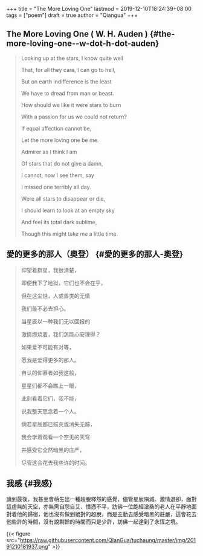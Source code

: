 +++
title = "The More Loving One"
lastmod = 2019-12-10T18:24:39+08:00
tags = ["poem"]
draft = true
author = "Qiangua"
+++

## The More Loving One ( W. H. Auden ) {#the-more-loving-one--w-dot-h-dot-auden}

> Looking up at the stars, I know quite well
>
> That, for all they care, I can go to hell,
>
> But on earth indifference is the least
>
> We have to dread from man or beast.
>
> How should we like it were stars to burn
>
> With a passion for us we could not return?
>
> If equal affection cannot be,
>
> Let the more loving one be me.
>
> Admirer as I think I am
>
> Of stars that do not give a damn,
>
> I cannot, now I see them, say
>
> I missed one terribly all day.
>
> Were all stars to disappear or die,
>
> I should learn to look at an empty sky
>
> And feel its total dark sublime,
>
> Though this might take me a little time.


## 愛的更多的那人（奧登） {#愛的更多的那人-奧登}

> 仰望着群星，我很清楚，
>
> 即便我下了地狱，它们也不会在乎，
>
> 但在这尘世，人或兽类的无情
>
> 我们最不必去担心。<br />
>
> 当星辰以一种我们无以回报的
>
> 激情燃烧着，我们怎能心安理得？
>
> 如果爱不可能有对等，
>
> 愿我是爱得更多的那人。<br />
>
> 自认的仰慕者如我这般，
>
> 星星们都不会瞧上一眼，
>
> 此刻看着它们，我不能，
>
> 说我整天思念着一个人。<br />
>
> 倘若星辰都已殒灭或消失无踪，
>
> 我会学着观看一个空无的天穹
>
> 并感受它全然暗黑的庄严，
>
> 尽管这会花去我些许的时间。


## 我感 {#我感}

讀到最後，我甚至會萌生出一種超脫釋然的感覺，儘管星辰隕滅、激情退卻，面對這虛無的天空，亦無需自怨自艾、憤懣不平，訪佛一位飽經滄桑的老人在平靜地面對着他的歸宿，他也沒有做到絕對的超脫，而是主動去感受暗黑的莊嚴，這會花去他些許的時間，沒有說剩餘的時間而只是少許，訪佛一起達到了永恆之境。

{{< figure src="https://raw.githubusercontent.com/QIanGua/tuchaung/master/img/20191210181937.png" >}}